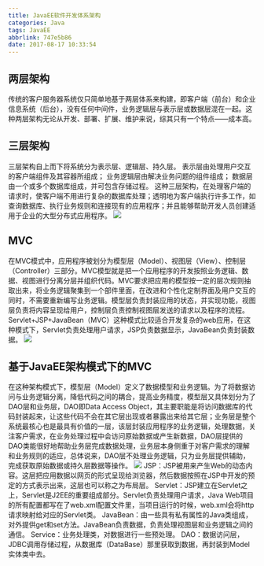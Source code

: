 ```yaml
---
title: JavaEE软件开发体系架构
categories: Java
tags: JavaEE
abbrlink: 747e5b86
date: 2017-08-17 10:33:54
---
```

## 两层架构
传统的客户服务器系统仅只简单地基于两层体系来构建，即客户端（前台）和企业信息系统（后台），没有任何中间件，业务逻辑层与表示层或数据层混在一起。这种两层架构无论从开发、部署、扩展、维护来说，综其只有一个特点——成本高。
## 三层架构
三层架构自上而下将系统分为表示层、逻辑层、持久层。
表示层由处理用户交互的客户端组件及其容器所组成；
业务逻辑层由解决业务问题的组件组成；
数据层由一个或多个数据库组成，并可包含存储过程。
这种三层架构，在处理客户端的请求时，使客户端不用进行复杂的数据库处理；透明地为客户端执行许多工作，如查询数据库、执行业务规则和连接现有的应用程序；并且能够帮助开发人员创建适用于企业的大型分布式应用程序。
![](http://ou3xxg3hg.bkt.clouddn.com/三层.jpg)
<!-- more -->
## MVC
在MVC模式中，应用程序被划分为模型层（Model）、视图层（View）、控制层（Controller）三部分。MVC模型就是把一个应用程序的开发按照业务逻辑、数据、视图进行分离分层并组织代码。MVC要求把应用的模型按一定的层次规则抽取出来，将业务逻辑聚集到一个部件里面，在改进和个性化定制界面及用户交互的同时，不需要重新编写业务逻辑。模型层负责封装应用的状态，并实现功能，视图层负责将内容呈现给用户，控制层负责控制视图层发送的请求以及程序的流程。
Servlet+JSP+JavaBean（MVC）这种模式比较适合开发复杂的web应用，在这种模式下，Servlet负责处理用户请求，JSP负责数据显示，JavaBean负责封装数据。
![](http://ou3xxg3hg.bkt.clouddn.com/mvc.jpg)
## 基于JavaEE架构模式下的MVC
在这种架构模式下，模型层（Model）定义了数据模型和业务逻辑。为了将数据访问与业务逻辑分离，降低代码之间的耦合，提高业务精度，模型层又具体划分为了DAO层和业务层，DAO即Data Access Object，其主要职能是将访问数据库的代码封装起来，让这些代码不会在其它层出现或者暴露出来给其它层；业务层是整个系统最核心也是最具有价值的一层，该层封装应用程序的业务逻辑，处理数据，关注客户需求，在业务处理过程中会访问原始数据或产生新数据，DAO层提供的DAO类能很好地帮助业务层完成数据处理，业务层本身侧重于对客户需求的理解和业务规则的适应，总体说来，DAO层不处理业务逻辑，只为业务层提供辅助，完成获取原始数据或持久层数据等操作。
![](http://ou3xxg3hg.bkt.clouddn.com/javaEEmvc.png)
JSP：JSP被用来产生Web的动态内容。这层把应用数据以网页的形式呈现给浏览器，然后数据按照在JSP中开发的预定的方式表示出来，这层也可以称之为布局层。
Servlet：JSP建立在Servlet之上，Servlet是J2EE的重要组成部分。Servlet负责处理用户请求，Java Web项目的所有配置都写在了web.xml配置文件里，当项目运行的时候，web.xml会将http请求映射给对应的Servlet类。
JavaBean：由一些具有私有属性的Java类组成，对外提供get和set方法。JavaBean负责数据，负责处理视图层和业务逻辑之间的通信。
Service：业务处理类，对数据进行一些预处理。
DAO：数据访问层，JDBC调用存储过程，从数据库（DataBase）那里获取到数据，再封装到Model实体类中去。
